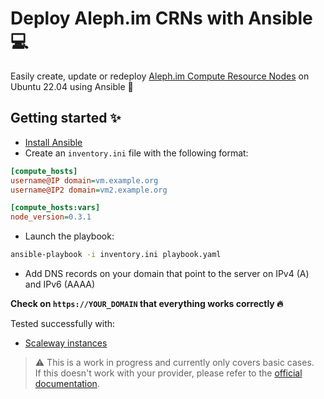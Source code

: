 # Deploy Aleph.im CRNs with Ansible 💻

Easily create, update or redeploy [Aleph.im Compute Resource Nodes](https://docs.aleph.im/nodes/compute/) on Ubuntu 22.04 using Ansible 🚀

## Getting started ✨

- [Install Ansible](https://docs.ansible.com/ansible/latest/installation_guide/intro_installation.html)
- Create an `inventory.ini` file with the following format:
```ini
[compute_hosts]
username@IP domain=vm.example.org
username@IP2 domain=vm2.example.org

[compute_hosts:vars]
node_version=0.3.1
```
- Launch the playbook:
```sh
ansible-playbook -i inventory.ini playbook.yaml
```
- Add DNS records on your domain that point to the server on IPv4 (A) and IPv6 (AAAA)

**Check on `https://YOUR_DOMAIN` that everything works correctly 🔥**

Tested successfully with:
- [Scaleway instances](https://www.scaleway.com/en/virtual-instances/)

> ⚠️ This is a work in progress and currently only covers basic cases.\
> If this doesn't work with your provider, please refer to the [official documentation](https://docs.aleph.im/nodes/compute/installation/ubuntu-22.04).
